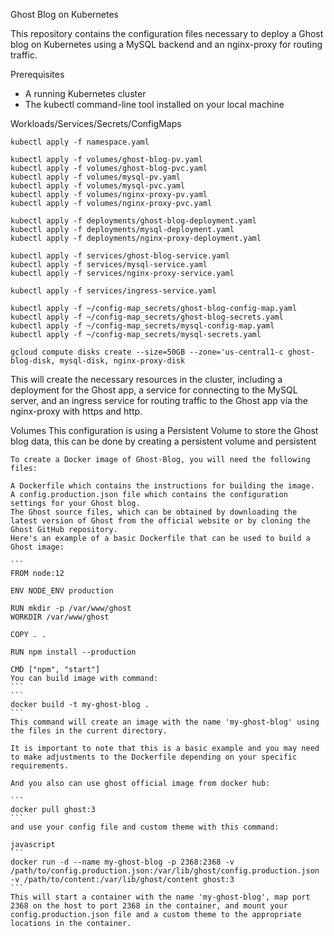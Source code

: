 Ghost Blog on Kubernetes

This repository contains the configuration files necessary to deploy a Ghost blog on Kubernetes using a MySQL backend and an nginx-proxy for routing traffic.

Prerequisites
- A running Kubernetes cluster
- The kubectl command-line tool installed on your local machine

Workloads/Services/Secrets/ConfigMaps
```
kubectl apply -f namespace.yaml

kubectl apply -f volumes/ghost-blog-pv.yaml
kubectl apply -f volumes/ghost-blog-pvc.yaml
kubectl apply -f volumes/mysql-pv.yaml
kubectl apply -f volumes/mysql-pvc.yaml
kubectl apply -f volumes/nginx-proxy-pv.yaml
kubectl apply -f volumes/nginx-proxy-pvc.yaml

kubectl apply -f deployments/ghost-blog-deployment.yaml
kubectl apply -f deployments/mysql-deployment.yaml
kubectl apply -f deployments/nginx-proxy-deployment.yaml

kubectl apply -f services/ghost-blog-service.yaml
kubectl apply -f services/mysql-service.yaml
kubectl apply -f services/nginx-proxy-service.yaml

kubectl apply -f services/ingress-service.yaml

kubectl apply -f ~/config-map_secrets/ghost-blog-config-map.yaml
kubectl apply -f ~/config-map_secrets/ghost-blog-secrets.yaml
kubectl apply -f ~/config-map_secrets/mysql-config-map.yaml
kubectl apply -f ~/config-map_secrets/mysql-secrets.yaml
```
```
gcloud compute disks create --size=50GB --zone='us-central1-c ghost-blog-disk, mysql-disk, nginx-proxy-disk
```
This will create the necessary resources in the cluster, including a deployment for the Ghost app, a service for connecting to the MySQL server, and an ingress service for routing traffic to the Ghost app via the nginx-proxy with https and http.

Volumes
This configuration is using a Persistent Volume to store the Ghost blog data, this can be done by creating a persistent volume and persistent

~~~~~~~~~~~~~~~~~~~~~~~~~~~~~~~~~~~~~~~~~~~~~~~~~~~~~~~~~~~~~~~~~~~~~~~~~~~~~~~~~~~~~~~~~~~~~~~~~~~~~~~~~~~~~~~~~~~~~~~~~~~~~~~~~~~~~~~~~~~~~~~
To create a Docker image of Ghost-Blog, you will need the following files:

A Dockerfile which contains the instructions for building the image.
A config.production.json file which contains the configuration settings for your Ghost blog.
The Ghost source files, which can be obtained by downloading the latest version of Ghost from the official website or by cloning the Ghost GitHub repository.
Here's an example of a basic Dockerfile that can be used to build a Ghost image:

```
FROM node:12

ENV NODE_ENV production

RUN mkdir -p /var/www/ghost
WORKDIR /var/www/ghost

COPY . .

RUN npm install --production

CMD ["npm", "start"]
You can build image with command:
```
```
docker build -t my-ghost-blog .
```
This command will create an image with the name 'my-ghost-blog' using the files in the current directory.

It is important to note that this is a basic example and you may need to make adjustments to the Dockerfile depending on your specific requirements.

And you also can use ghost official image from docker hub:

```
docker pull ghost:3
```
and use your config file and custom theme with this command:

javascript
```
docker run -d --name my-ghost-blog -p 2368:2368 -v /path/to/config.production.json:/var/lib/ghost/config.production.json -v /path/to/content:/var/lib/ghost/content ghost:3
```
This will start a container with the name 'my-ghost-blog', map port 2368 on the host to port 2368 in the container, and mount your config.production.json file and a custom theme to the appropriate locations in the container.
